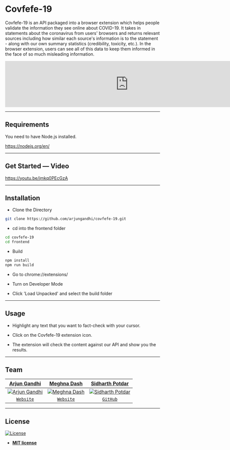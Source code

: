 # Covfefe-19
Covfefe-19 is an API packaged into a browser extension which helps people validate the information they see online about COVID-19. It takes in statements about the coronavirus from users' browsers and returns relevant sources including how similar each source's information is to the statement - along with our own summary statistics (credibility, toxicity, etc.). In the browser extension, users can see all of this data to keep them informed in the face of so much misleading information.

<iframe width="800" height="auto" src="http://www.youtube.com/embed/dQw4w9WgXcQ" frameborder="0" allowfullscreen></iframe>

---
## Requirements
You need to have Node.js installed.

https://nodejs.org/en/

---
## Get Started — Video

https://youtu.be/jmkq0PEcGzA

---
## Installation

- Clone the Directory

```bash
git clone https://github.com/arjungandhi/covfefe-19.git
```
- cd into the frontend folder

```bash
cd covfefe-19
cd frontend
```
- Build

```bash
npm install
npm run build
```
- Go to chrome://extensions/

- Turn on Developer Mode

- Click 'Load Unpacked' and select the build folder

---
## Usage
- Highlight any text that you want to fact-check with your cursor.

- Click on the Covfefe-19 extension icon.

- The extension will check the content against our API and show you the results.

---
## Team

| <a href="https://www.arjungandhi.com" target="_blank">**Arjun Gandhi**</a> | <a href="https://meghnadash.design" target="_blank">**Meghna Dash**</a> | <a href="https://github.com/sidharth-potdar" target="_blank">**Sidharth Potdar**</a> |
| :---: |:---:| :---:|
| [![Arjun Gandhi](https://avatars1.githubusercontent.com/u/33171158?v=3&s=200)](http://www.arjungandhi.com)    | [![Meghna Dash](https://avatars1.githubusercontent.com/u/44626500?v=3&s=200)](http://meghnadash.desigh) | [![Sidharth Potdar](https://avatars1.githubusercontent.com/u/32080078?v=3&s=200)](https://github.com/sidharth-potdar)  |
| <a href="https://www.arjungandhi.com" target="_blank">`Website`</a> | <a href="https://meghnadash.design" target="_blank">`Website`</a> | <a href="https://github.com/sidharth-potdar" target="_blank">`GitHub`</a> |

---

## License

[![License](http://img.shields.io/:license-mit-blue.svg?style=flat-square)](http://badges.mit-license.org)

- **[MIT license](http://opensource.org/licenses/mit-license.php)**
